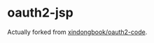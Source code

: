 # oauth2-jsp

Actually forked from [xindongbook/oauth2-code](https://github.com/xindongbook/oauth2-code).
